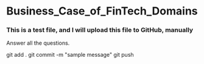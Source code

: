 # Business_Case_of_FinTech_Domains

### This is a test file, and I will upload this file to GitHub, manually

Answer all the questions. 

git add . 
git commit -m "sample message"
git push
